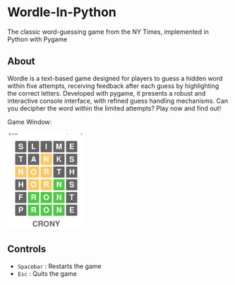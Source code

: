 # Wordle-In-Python
The classic word-guessing game from the NY Times, implemented in Python with Pygame

## About

Wordle is a text-based game designed for players to guess a hidden word within five attempts, receiving feedback after each guess by highlighting the correct letters. Developed with pygame, it presents a robust and interactive console interface, with refined guess handling mechanisms. Can you decipher the word within the limited attempts? Play now and find out!

<p>Game Window:</p>
<img src="./game_window.png" alt="Game Window" style="width:35%;">

## Controls
 * `Spacebar` : Restarts the game
 * `Esc` : Quits the game
